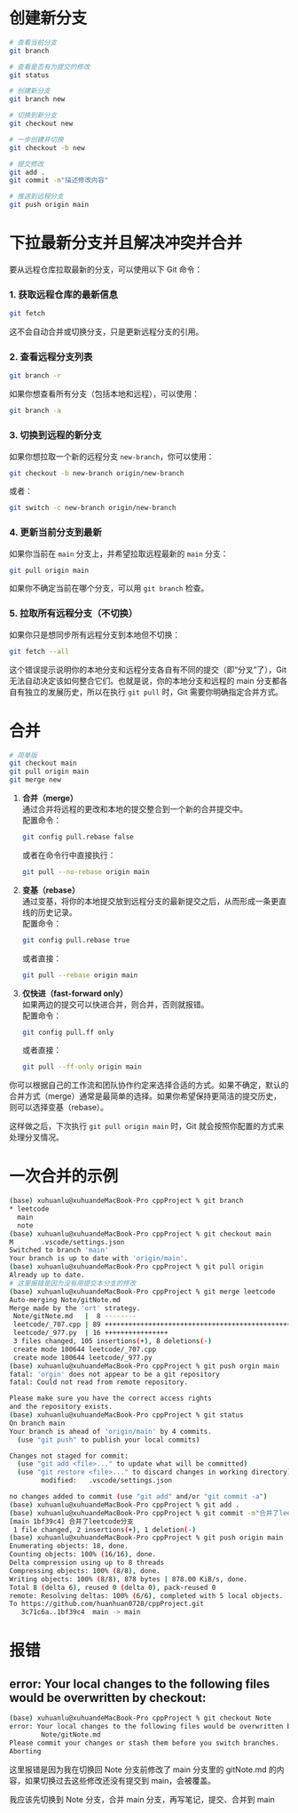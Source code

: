 # 创建新分支

```bash
# 查看当前分支
git branch

# 查看是否有为提交的修改
git status

# 创建新分支
git branch new

# 切换到新分支
git checkout new

# 一步创建并切换
git checkout -b new

# 提交修改
git add .
git commit -m"描述修改内容"

# 推送到远程分支
git push origin main

```

# 下拉最新分支并且解决冲突并合并

要从远程仓库拉取最新的分支，可以使用以下 Git 命令：

### 1. **获取远程仓库的最新信息**

```bash
git fetch
```

这不会自动合并或切换分支，只是更新远程分支的引用。

### 2. **查看远程分支列表**

```bash
git branch -r
```

如果你想查看所有分支（包括本地和远程），可以使用：

```bash
git branch -a
```

### 3. **切换到远程的新分支**

如果你想拉取一个新的远程分支 `new-branch`，你可以使用：

```bash
git checkout -b new-branch origin/new-branch
```

或者：

```bash
git switch -c new-branch origin/new-branch
```

### 4. **更新当前分支到最新**

如果你当前在 `main` 分支上，并希望拉取远程最新的 `main` 分支：

```bash
git pull origin main
```

如果你不确定当前在哪个分支，可以用 `git branch` 检查。

### 5. **拉取所有远程分支（不切换）**

如果你只是想同步所有远程分支到本地但不切换：

```bash
git fetch --all
```

这个错误提示说明你的本地分支和远程分支各自有不同的提交（即“分叉”了），Git 无法自动决定该如何整合它们。也就是说，你的本地分支和远程的 main 分支都各自有独立的发展历史，所以在执行 `git pull` 时，Git 需要你明确指定合并方式。

# 合并

```bash
# 简单版
git checkout main
git pull origin main
git merge new
```

1. **合并（merge）**  
   通过合并将远程的更改和本地的提交整合到一个新的合并提交中。  
   配置命令：
   ```bash
   git config pull.rebase false
   ```
   或者在命令行中直接执行：
   ```bash
   git pull --no-rebase origin main
   ```
2. **变基（rebase）**  
   通过变基，将你的本地提交放到远程分支的最新提交之后，从而形成一条更直线的历史记录。  
   配置命令：
   ```bash
   git config pull.rebase true
   ```
   或者直接：
   ```bash
   git pull --rebase origin main
   ```
3. **仅快进（fast-forward only）**  
   如果两边的提交可以快进合并，则合并，否则就报错。  
   配置命令：
   ```bash
   git config pull.ff only
   ```
   或者直接：
   ```bash
   git pull --ff-only origin main
   ```

你可以根据自己的工作流和团队协作约定来选择合适的方式。如果不确定，默认的合并方式（merge）通常是最简单的选择。如果你希望保持更简洁的提交历史，则可以选择变基（rebase）。

这样做之后，下次执行 `git pull origin main` 时，Git 就会按照你配置的方式来处理分叉情况。

# 一次合并的示例

```bash
(base) xuhuanlu@xuhuandeMacBook-Pro cppProject % git branch
* leetcode
  main
  note
(base) xuhuanlu@xuhuandeMacBook-Pro cppProject % git checkout main
M       .vscode/settings.json
Switched to branch 'main'
Your branch is up to date with 'origin/main'.
(base) xuhuanlu@xuhuandeMacBook-Pro cppProject % git pull origin
Already up to date.
# 这里报错是因为没有用提交本分支的修改
(base) xuhuanlu@xuhuandeMacBook-Pro cppProject % git merge leetcode
Auto-merging Note/gitNote.md
Merge made by the 'ort' strategy.
 Note/gitNote.md   |  8 --------
 leetcode/_707.cpp | 89 +++++++++++++++++++++++++++++++++++++++++++++++++++++++++++++++++++++++++++++++++++++++++
 leetcode/_977.py  | 16 ++++++++++++++++
 3 files changed, 105 insertions(+), 8 deletions(-)
 create mode 100644 leetcode/_707.cpp
 create mode 100644 leetcode/_977.py
(base) xuhuanlu@xuhuandeMacBook-Pro cppProject % git push orgin main
fatal: 'orgin' does not appear to be a git repository
fatal: Could not read from remote repository.

Please make sure you have the correct access rights
and the repository exists.
(base) xuhuanlu@xuhuandeMacBook-Pro cppProject % git status
On branch main
Your branch is ahead of 'origin/main' by 4 commits.
  (use "git push" to publish your local commits)

Changes not staged for commit:
  (use "git add <file>..." to update what will be committed)
  (use "git restore <file>..." to discard changes in working directory)
        modified:   .vscode/settings.json

no changes added to commit (use "git add" and/or "git commit -a")
(base) xuhuanlu@xuhuandeMacBook-Pro cppProject % git add .
(base) xuhuanlu@xuhuandeMacBook-Pro cppProject % git commit -m"合并了leetcode分支"
[main 1bf39c4] 合并了leetcode分支
 1 file changed, 2 insertions(+), 1 deletion(-)
(base) xuhuanlu@xuhuandeMacBook-Pro cppProject % git push origin main
Enumerating objects: 18, done.
Counting objects: 100% (16/16), done.
Delta compression using up to 8 threads
Compressing objects: 100% (8/8), done.
Writing objects: 100% (8/8), 878 bytes | 878.00 KiB/s, done.
Total 8 (delta 6), reused 0 (delta 0), pack-reused 0
remote: Resolving deltas: 100% (6/6), completed with 5 local objects.
To https://github.com/huanhuan0728/cppProject.git
   3c71c6a..1bf39c4  main -> main
```

# 报错

## error: Your local changes to the following files would be overwritten by checkout:

```bash
(base) xuhuanlu@xuhuandeMacBook-Pro cppProject % git checkout Note
error: Your local changes to the following files would be overwritten by checkout:
        Note/gitNote.md
Please commit your changes or stash them before you switch branches.
Aborting
```

这里报错是因为我在切换回 Note 分支前修改了 main 分支里的 gitNote.md 的内容，如果切换过去这些修改还没有提交到 main，会被覆盖。

我应该先切换到 Note 分支，合并 main 分支，再写笔记，提交、合并到 main
